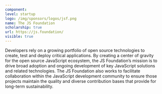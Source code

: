 ```yaml
---
component:
level: startup
logo: /img/sponsors/logos/jsf.png
name: The JS Foundation
scholarship: true
url: https://js.foundation/
visible: true
---
```


Developers rely on a growing portfolio of open source technologies to create, test and deploy critical applications. By creating a center of gravity for the open source JavaScript ecosystem, the JS Foundation’s mission is to drive broad adoption and ongoing development of key JavaScript solutions and related technologies. The JS Foundation also works to facilitate collaboration within the JavaScript development community to ensure those projects maintain the quality and diverse contribution bases that provide for long-term sustainability.
